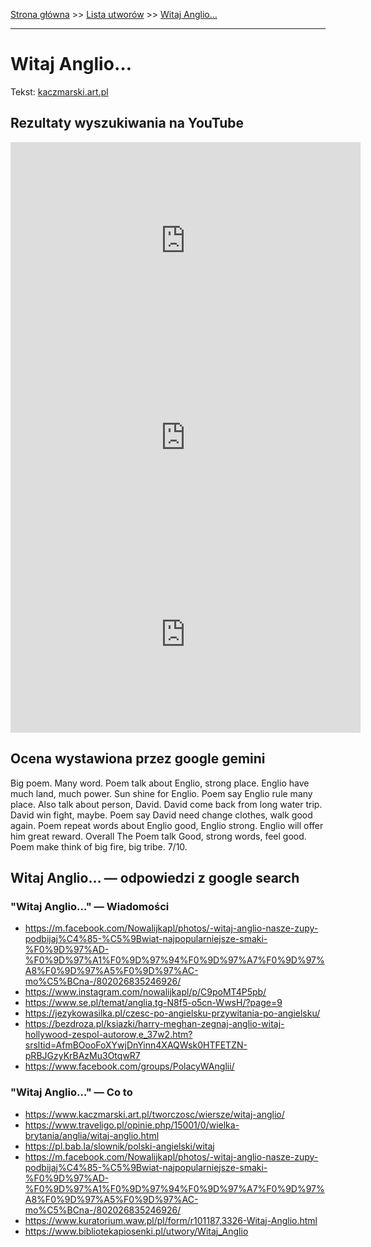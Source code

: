 [Strona główna](../index.md) >> [Lista utworów](../list.md) >> [Witaj Anglio…](638.md)

---

# Witaj Anglio…

Tekst: [kaczmarski.art.pl](https://www.kaczmarski.art.pl/tworczosc/wiersze/witaj-anglio/)

## Rezultaty wyszukiwania na YouTube

<iframe width="560" height="315" src="https://www.youtube.com/embed/YgiqvHS3mcM?si=IdontcarewhotheIRSsendsImnotpayingtaxes" title="YouTube video player" frameborder="0" allow="accelerometer; autoplay; clipboard-write; encrypted-media; gyroscope; picture-in-picture; web-share" referrerpolicy="strict-origin-when-cross-origin" allowfullscreen></iframe>

<iframe width="560" height="315" src="https://www.youtube.com/embed/b_6XgrK31lY?si=IdontcarewhotheIRSsendsImnotpayingtaxes" title="YouTube video player" frameborder="0" allow="accelerometer; autoplay; clipboard-write; encrypted-media; gyroscope; picture-in-picture; web-share" referrerpolicy="strict-origin-when-cross-origin" allowfullscreen></iframe>

<iframe width="560" height="315" src="https://www.youtube.com/embed/XHZSp9VUw4A?si=IdontcarewhotheIRSsendsImnotpayingtaxes" title="YouTube video player" frameborder="0" allow="accelerometer; autoplay; clipboard-write; encrypted-media; gyroscope; picture-in-picture; web-share" referrerpolicy="strict-origin-when-cross-origin" allowfullscreen></iframe>

## Ocena wystawiona przez google gemini

Big poem. Many word. Poem talk about Englio, strong place. Englio have much land, much power. Sun shine for Englio. Poem say Englio rule many place. Also talk about person, David. David come back from long water trip. David win fight, maybe. Poem say David need change clothes, walk good again. Poem repeat words about Englio good, Englio strong. Englio will offer him great reward. Overall The Poem talk Good, strong words, feel good. Poem make think of big fire, big tribe. 7/10.


## Witaj Anglio… — odpowiedzi z google search

### "Witaj Anglio…" — Wiadomości

- <https://m.facebook.com/Nowalijkapl/photos/-witaj-anglio-nasze-zupy-podbijaj%C4%85-%C5%9Bwiat-najpopularniejsze-smaki-%F0%9D%97%AD-%F0%9D%97%A1%F0%9D%97%94%F0%9D%97%A7%F0%9D%97%A8%F0%9D%97%A5%F0%9D%97%AC-mo%C5%BCna-/802026835246926/>
- <https://www.instagram.com/nowalijkapl/p/C9poMT4P5pb/>
- <https://www.se.pl/temat/anglia,tg-N8f5-o5cn-WwsH/?page=9>
- <https://jezykowasilka.pl/czesc-po-angielsku-przywitania-po-angielsku/>
- <https://bezdroza.pl/ksiazki/harry-meghan-zegnaj-anglio-witaj-hollywood-zespol-autorow,e_37w2.htm?srsltid=AfmBOooFoXYwjDnYinn4XAQWsk0HTFETZN-pRBJGzyKrBAzMu3OtqwR7>
- <https://www.facebook.com/groups/PolacyWAnglii/>

### "Witaj Anglio…" — Co to

- <https://www.kaczmarski.art.pl/tworczosc/wiersze/witaj-anglio/>
- <https://www.traveligo.pl/opinie.php/15001/0/wielka-brytania/anglia/witaj-anglio.html>
- <https://pl.bab.la/slownik/polski-angielski/witaj>
- <https://m.facebook.com/Nowalijkapl/photos/-witaj-anglio-nasze-zupy-podbijaj%C4%85-%C5%9Bwiat-najpopularniejsze-smaki-%F0%9D%97%AD-%F0%9D%97%A1%F0%9D%97%94%F0%9D%97%A7%F0%9D%97%A8%F0%9D%97%A5%F0%9D%97%AC-mo%C5%BCna-/802026835246926/>
- <https://www.kuratorium.waw.pl/pl/form/r101187,3326-Witaj-Anglio.html>
- <https://www.bibliotekapiosenki.pl/utwory/Witaj_Anglio>

